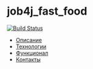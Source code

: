 # job4j_fast_food
[![Build Status](https://app.travis-ci.com/hasover/job4j_fast_food.svg?branch=master)](https://app.travis-ci.com/hasover/job4j_fast_food)

* [Описание](#описание)
* [Технологии](#технологии)
* [Функционал](#функционал)
* [Контакты](#контакты)